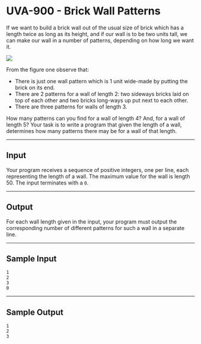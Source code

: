 # UVA-900 - Brick Wall Patterns

If we want to build a brick wall out of the usual size of brick which has a length twice as long as its height, and if our wall is to be two units tall, we can make our wall in a number of patterns, depending on how long we want it.

![](https://i.imgur.com/ck7n1hv.png)

From the figure one observe that:
* There is just one wall pattern which is $1$ unit wide-made by putting the brick on its end.
* There are $2$ patterns for a wall of length $2$: two sideways bricks laid on top of each other and two bricks long-ways up put next to each other.
* There are three patterns for walls of length $3$.

How many patterns can you find for a wall of length $4$? And, for a wall of length $5$? Your task is to write a program that given the length of a wall, determines how many patterns there may be for a wall of that length.

---
## Input

Your program receives a sequence of positive integers, one per line, each representing the length of a wall. The maximum value for the wall is length $50$. The input terminates with a `0`.

---
## Output

For each wall length given in the input, your program must output the corresponding number of different patterns for such a wall in a separate line.

---
## Sample Input

```
1
2
3
0
```

---
## Sample Output

```
1
2
3
```